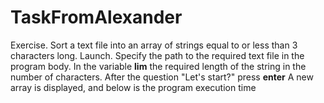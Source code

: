 # TaskFromAlexander
Exercise. Sort a text file into an array of strings equal to or less than 3 characters long.
Launch. Specify the path to the required text file in the program body. In the variable **lim** the required length of the string in the number of characters. After the question "Let's start?" press **enter** A new array is displayed, and below is the program execution time
